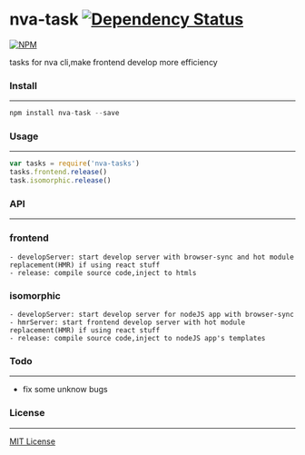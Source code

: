 nva-task [![Dependency Status](https://gemnasium.com/badges/github.com/ali322/nva-task.svg)](https://gemnasium.com/github.com/ali322/nva-task)
===
[![NPM](https://nodei.co/npm/nva-task.png)](https://nodei.co/npm/nva-task/)

tasks for nva cli,make frontend develop more efficiency

### Install
---

```javascript
npm install nva-task --save
```

### Usage
---

```javascript
var tasks = require('nva-tasks')
tasks.frontend.release()
task.isomorphic.release()
```

### API
---

### frontend

    - developServer: start develop server with browser-sync and hot module replacement(HMR) if using react stuff
    - release: compile source code,inject to htmls

### isomorphic

    - developServer: start develop server for nodeJS app with browser-sync
    - hmrServer: start frontend develop server with hot module replacement(HMR) if using react stuff
    - release: compile source code,inject to nodeJS app's templates

### Todo
---

- fix some unknow bugs


### License
---

[MIT License](http://en.wikipedia.org/wiki/MIT_License)